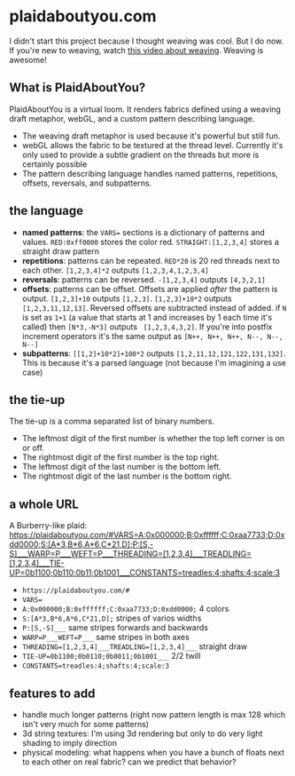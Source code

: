 # plaidaboutyou.com

I didn't start this project because I thought weaving was cool. But I do now. If you're new to weaving, watch [this video about weaving](https://www.thestrangeloop.com/2018/its-just-matrix-multiplication-notation-for-weaving.html). Weaving is awesome!

## What is PlaidAboutYou?

PlaidAboutYou is a virtual loom. It renders fabrics defined using a weaving draft metaphor, webGL, and a custom pattern describing language.
* The weaving draft metaphor is used because it's powerful but still fun.
* webGL allows the fabric to be textured at the thread level. Currently it's only used to provide a subtle gradient on the threads but more is certainly possible
* The pattern describing language handles named patterns, repetitions, offsets, reversals, and subpatterns.

## the language

* **named patterns**: the `VARS=` sections is a dictionary of patterns and values. `RED:0xff0000` stores the color red. `STRAIGHT:[1,2,3,4]` stores a straight draw pattern
* **repetitions**: patterns can be repeated. `RED*20` is 20 red threads next to each other. `[1,2,3,4]*2` outputs `[1,2,3,4,1,2,3,4]`
* **reversals**: patterns can be reversed. `-[1,2,3,4]` outputs `[4,3,2,1]`
* **offsets**: patterns can be offset. Offsets are applied *after* the pattern is output. `[1,2,3]+10` outputs `[1,2,3]`. `[1,2,3]+10*2` outputs `[1,2,3,11,12,13]`. Reversed offsets are subtracted instead of added. if `N` is set as `1+1` (a value that starts at 1 and increases by 1 each time it's called) then `[N*3,-N*3]` outputs ` [1,2,3,4,3,2]`. If you're into postfix increment operators it's the same output as `[N++, N++, N++, N--, N--, N--]`
* **subpatterns**: `[[1,2]+10*2]+100*2` outputs `[1,2,11,12,121,122,131,132]`. This is because it's a parsed language (not because I'm imagining a use case)

## the tie-up

The tie-up is a comma separated list of binary numbers. 
* The leftmost digit of the first number is whether the top left corner is on or off.
* The rightmost digit of the first number is the top right.
* The leftmost digit of the last number is the bottom left.
* The rightmost digit of the last number is the bottom right.

## a whole URL

A Burberry-like plaid: <https://plaidaboutyou.com/#VARS=A:0x000000;B:0xffffff;C:0xaa7733;D:0xdd0000;S:[A*3,B*6,A*6,C*21,D];P:[S,-S]___WARP=P___WEFT=P___THREADING=[1,2,3,4]___TREADLING=[1,2,3,4]___TIE-UP=0b1100;0b110;0b11;0b1001___CONSTANTS=treadles:4;shafts:4;scale:3>

* `https://plaidaboutyou.com/#`
* `VARS=`
* `A:0x000000;B:0xffffff;C:0xaa7733;D:0xdd0000;` 4 colors
* `S:[A*3,B*6,A*6,C*21,D];` stripes of varios widths
* `P:[S,-S]___` same stripes forwards and backwards
* `WARP=P___WEFT=P___` same stripes in both axes
* `THREADING=[1,2,3,4]___TREADLING=[1,2,3,4]___` straight draw
* `TIE-UP=0b1100;0b0110;0b0011;0b1001___` 2/2 twill
* `CONSTANTS=treadles:4;shafts:4;scale:3`


## features to add

* handle much longer patterns (right now pattern length is max 128 which isn't very much for some patterns)
* 3d string textures: I'm using 3d rendering but only to do very light shading to imply direction
* physical modeling: what happens when you have a bunch of floats next to each other on real fabric? can we predict that behavior?
